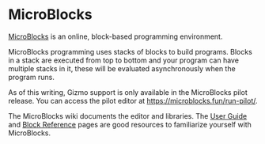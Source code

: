 # MicroBlocks

[MicroBlocks](https://microblocks.fun/) is an online, block-based
programming environment.

MicroBlocks programming uses stacks of blocks to build programs. Blocks in
a stack are executed from top to bottom and your program can have multiple
stacks in it, these will be evaluated asynchronously when the program
runs.

As of this writing, Gizmo support is only available in the MicroBlocks
pilot release. You can access the pilot editor at
<https://microblocks.fun/run-pilot/>.

The MicroBlocks wiki documents the editor and libraries. The
[User Guide](https://wiki.microblocks.fun/en/ide) and
[Block Reference](https://wiki.microblocks.fun/en/reference_manual) pages
are good resources to familiarize yourself with MicroBlocks.
